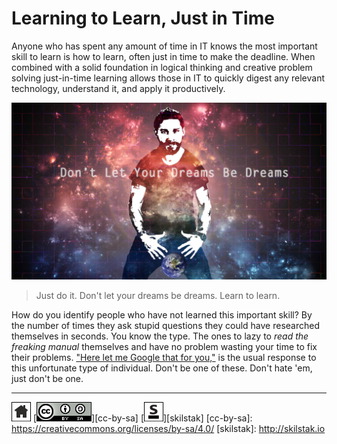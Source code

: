 # Learning to Learn, Just in Time

Anyone who has spent any amount of time in IT knows the most important
skill to learn is how to learn, often just in time to make the
deadline. When combined with a solid foundation in logical thinking
and creative problem solving just-in-time learning allows those in
IT to quickly digest any relevant technology, understand it, and
apply it productively. 

![dreams](/assets/dreams.jpg)

> Just do it. Don't let your dreams be dreams. Learn to learn.  

How do you identify people who have not learned this important
skill?  By the number of times they ask stupid questions they could
have researched themselves in seconds. You know the type. The ones
to lazy to *read the freaking manual* themselves and have no problem
wasting your time to fix their problems. ["Here let me Google that
for you,"](http://lmgtfy.com) is the usual response to this unfortunate
type of individual.  Don't be one of these.  Don't hate 'em, just
don't be one.
 
---
[![home](/assets/home-bw.png)](/README.md)
[![cc-by-sa](/assets/cc-by-sa.png)][cc-by-sa]
[![skilstak](/assets/skilstak-logo-bw.png)][skilstak]
[cc-by-sa]: https://creativecommons.org/licenses/by-sa/4.0/
[skilstak]: http://skilstak.io


